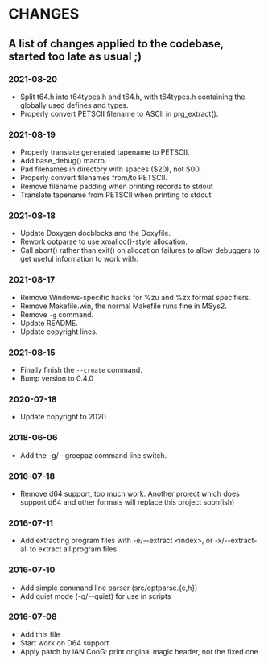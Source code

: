 # CHANGES

## A list of changes applied to the codebase, started too late as usual ;)


### 2021-08-20

* Split t64.h into t64types.h and t64.h, with t64types.h containing the globally
  used defines and types.
* Properly convert PETSCII filename to ASCII in prg\_extract().


### 2021-08-19

* Properly translate generated tapename to PETSCII.
* Add base\_debug() macro.
* Pad filenames in directory with spaces ($20), not $00.
* Properly convert filenames from/to PETSCII.
* Remove filename padding when printing records to stdout
* Translate tapename from PETSCII when printing to stdout


### 2021-08-18

* Update Doxygen docblocks and the Doxyfile.
* Rework optparse to use xmalloc()-style allocation.
* Call abort() rather than exit() on allocation failures to allow debuggers to
  get useful information to work with.


### 2021-08-17

* Remove Windows-specific hacks for %zu and %zx format specifiers.
* Remove Makefile.win, the normal Makefile runs fine in MSys2.
* Remove `-g` command.
* Update README.
* Update copyright lines.


### 2021-08-15

* Finally finish the `--create` command.
* Bump version to 0.4.0


### 2020-07-18

* Update copyright to 2020


### 2018-06-06

* Add the -g/--groepaz command line switch.


### 2016-07-18

* Remove d64 support, too much work. Another project which does support d64
  and other formats will replace this project soon(ish)


### 2016-07-11

* Add extracting program files with -e/--extract \<index\>, or -x/--extract-all
  to extract all program files


### 2016-07-10

* Add simple command line parser (src/optparse.{c,h})
* Add quiet mode (-q/--quiet) for use in scripts


### 2016-07-08

* Add this file
* Start work on D64 support
* Apply patch by iAN CooG: print original magic header, not the fixed one


